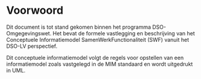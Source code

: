 # Voorwoord

Dit document is tot stand gekomen binnen het programma  DSO-Omgegevingswet. Het bevat de formele vastlegging en beschrijving van het Conceptuele Informatiemodel SamenWerkFunctionaliteit (SWF) vanuit het DSO-LV perspectief.

Dit conceptuele informatiemodel volgt de regels voor opstellen van een informatiemodel zoals vastgelegd in de MIM standaard en wordt uitgedrukt in UML.
